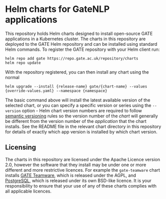 # Helm charts for GateNLP applications

This repository holds Helm charts designed to install open-source GATE applications in a Kubernetes cluster.  The charts in this repository are deployed to the GATE Helm repository and can be installed using standard Helm commands.  To register the GATE repository with your Helm client run:

```
helm repo add gate https://repo.gate.ac.uk/repository/charts
helm repo update
```

With the repository registered, you can then install any chart using the normal

```
helm upgrade --install {release-name} gate/{chart-name} --values {override-values.yaml} --namespace {namespace}
```

The basic command above will install the latest available version of the selected chart, or you can specify a specific version or series using the `--version` option - Helm chart version numbers are required to follow [semantic versioning](https://semver.org) rules so the version number of the _chart_ will generally be different from the version number of the _application_ that the chart installs.  See the README file in the relevant chart directory in this repository for details of exactly which app version is installed by which chart version.


## Licensing

The charts in this repository are licensed under the Apache Licence version 2.0, however the software that they install may be under one or more different and more restrictive licences.  For example the `gate-teamware` chart installs [GATE Teamware](https://github.com/GateNLP/gate-teamware), which is released under the AGPL, and [PostgreSQL](https://www.postgresql.org), which is released under its own BSD-like licence.  It is your responsibility to ensure that your use of any of these charts complies with all applicable licences.
